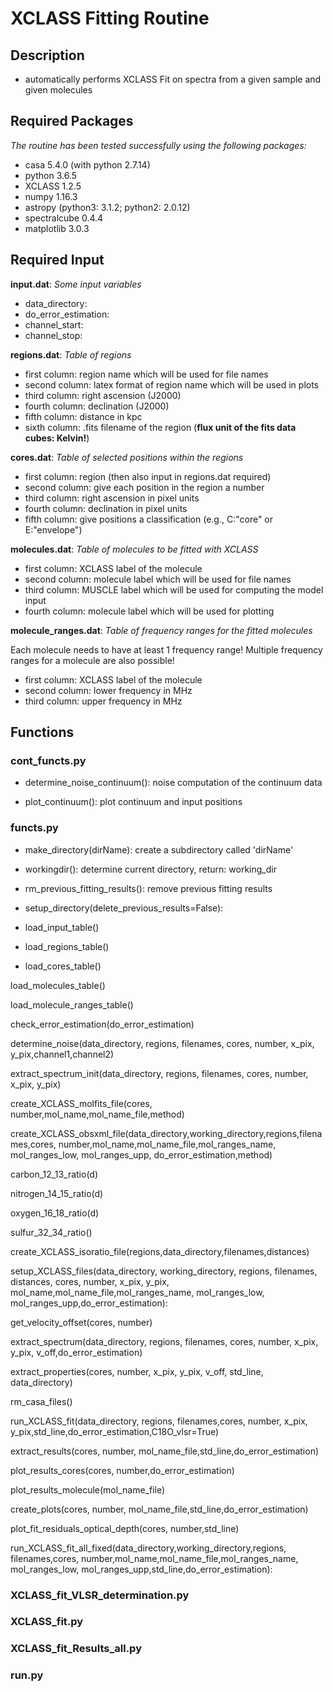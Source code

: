 # XCLASS Fitting Routine

## Description
- automatically performs XCLASS Fit on spectra from a given sample and given molecules


## Required Packages
*The routine has been tested successfully using the following packages:*

- casa 5.4.0 (with python 2.7.14)
- python 3.6.5
- XCLASS 1.2.5
- numpy 1.16.3
- astropy (python3: 3.1.2; python2: 2.0.12)
- spectralcube 0.4.4
- matplotlib 3.0.3


## Required Input
**input.dat**:
*Some input variables*
- data_directory: 
- do_error_estimation:
- channel_start:
- channel_stop:

**regions.dat**:
*Table of regions*
- first column: region name which will be used for file names
- second column: latex format of region name which will be used in plots
- third column: right ascension (J2000)
- fourth column: declination (J2000)
- fifth column: distance in kpc
- sixth column: .fits filename of the region (**flux unit of the fits data cubes: Kelvin!**)

**cores.dat**:
*Table of selected positions within the regions*
- first column: region (then also input in regions.dat required)
- second column: give each position in the region a number
- third column: right ascension in pixel units
- fourth column: declination in pixel units
- fifth column: give positions a classification (e.g., C:"core" or E:"envelope")

**molecules.dat**:
*Table of molecules to be fitted with XCLASS*
- first column: XCLASS label of the molecule
- second column: molecule label which will be used for file names
- third column: MUSCLE label which will be used for computing the model input
- fourth column: molecule label which will be used for plotting

**molecule_ranges.dat**:
*Table of frequency ranges for the fitted molecules*

Each molecule needs to have at least 1 frequency range!
Multiple frequency ranges for a molecule are also possible!

- first column: XCLASS label of the molecule
- second column: lower frequency in MHz
- third column: upper frequency in MHz

## Functions

### cont_functs.py

- determine_noise_continuum(): noise computation of the continuum data

- plot_continuum(): plot continuum and input positions

### functs.py

- make_directory(dirName): create a subdirectory called 'dirName'

- workingdir(): determine current directory, return: working_dir
 
- rm_previous_fitting_results(): remove previous fitting results

- setup_directory(delete_previous_results=False):

- load_input_table()

- load_regions_table()

- load_cores_table()

load_molecules_table()

load_molecule_ranges_table()

check_error_estimation(do_error_estimation)

determine_noise(data_directory, regions, filenames, cores, number, x_pix, y_pix,channel1,channel2)

extract_spectrum_init(data_directory, regions, filenames, cores, number, x_pix, y_pix)

create_XCLASS_molfits_file(cores, number,mol_name,mol_name_file,method)

create_XCLASS_obsxml_file(data_directory,working_directory,regions,filenames,cores, number,mol_name,mol_name_file,mol_ranges_name, mol_ranges_low, mol_ranges_upp, do_error_estimation,method)

carbon_12_13_ratio(d)

nitrogen_14_15_ratio(d)

oxygen_16_18_ratio(d)

sulfur_32_34_ratio()

create_XCLASS_isoratio_file(regions,data_directory,filenames,distances)

setup_XCLASS_files(data_directory, working_directory, regions, filenames, distances, cores, number, x_pix, y_pix, mol_name,mol_name_file,mol_ranges_name, mol_ranges_low, mol_ranges_upp,do_error_estimation):
	
get_velocity_offset(cores, number)

extract_spectrum(data_directory, regions, filenames, cores, number, x_pix, y_pix, v_off,do_error_estimation)

extract_properties(cores, number, x_pix, y_pix, v_off, std_line, data_directory)

rm_casa_files()

run_XCLASS_fit(data_directory, regions, filenames,cores, number, x_pix, y_pix,std_line,do_error_estimation,C18O_vlsr=True)

extract_results(cores, number, mol_name_file,std_line,do_error_estimation)

plot_results_cores(cores, number,do_error_estimation)

plot_results_molecule(mol_name_file)

create_plots(cores, number, mol_name_file,std_line,do_error_estimation)

plot_fit_residuals_optical_depth(cores, number,std_line)

run_XCLASS_fit_all_fixed(data_directory,working_directory,regions, filenames,cores, number,mol_name,mol_name_file,mol_ranges_name, mol_ranges_low, mol_ranges_upp,std_line,do_error_estimation):
	
### XCLASS_fit_VLSR_determination.py

### XCLASS_fit.py

### XCLASS_fit_Results_all.py

### run.py

